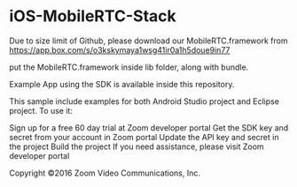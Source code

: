 # iOS-MobileRTC-Stack

Due to size limit of Github, please download our MobileRTC.framework from https://app.box.com/s/o3kskymaya1wsg41ir0a1h5doue9in77

put the MobileRTC.framework inside lib folder, along with bundle. 

Example App using the SDK is available inside this repository.

This sample include examples for both Android Studio project and Eclipse project. To use it:

Sign up for a free 60 day trial at Zoom developer portal
Get the SDK key and secret from your account in Zoom portal
Update the API key and secret in the project
Build the project
If you need assistance, please visit Zoom developer portal

Copyright ©2016 Zoom Video Communications, Inc.
